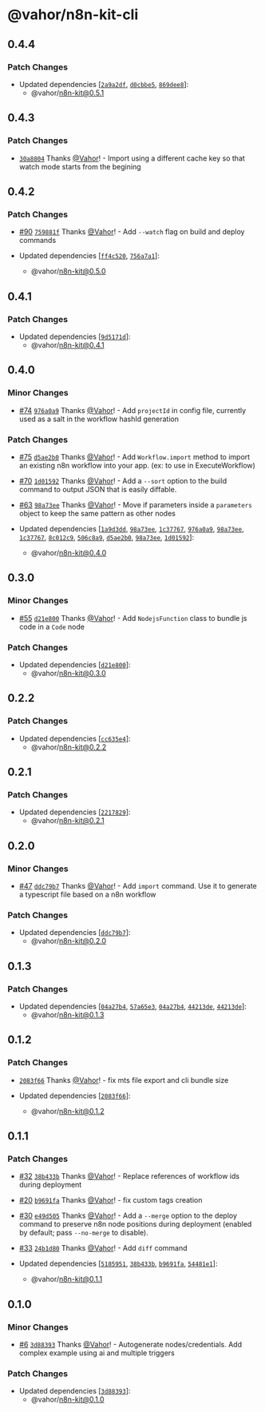 # @vahor/n8n-kit-cli

## 0.4.4

### Patch Changes

- Updated dependencies [[`2a9a2df`](https://github.com/Vahor/n8n-kit/commit/2a9a2dfeec3d5fcf0598b90c1137ecffd66302a9), [`d0cbbe5`](https://github.com/Vahor/n8n-kit/commit/d0cbbe582a5e0977421f7344195b9c628874473c), [`869dee8`](https://github.com/Vahor/n8n-kit/commit/869dee8c059b1aee52946d867f0be0d3d9647315)]:
  - @vahor/n8n-kit@0.5.1

## 0.4.3

### Patch Changes

- [`30a8804`](https://github.com/Vahor/n8n-kit/commit/30a8804f15c709d2ecb167dbebff619138c88836) Thanks [@Vahor](https://github.com/Vahor)! - Import using a different cache key so that watch mode starts from the begining

## 0.4.2

### Patch Changes

- [#90](https://github.com/Vahor/n8n-kit/pull/90) [`759881f`](https://github.com/Vahor/n8n-kit/commit/759881f651a1cbae67e53f284715d61fc497d48f) Thanks [@Vahor](https://github.com/Vahor)! - Add `--watch` flag on build and deploy commands

- Updated dependencies [[`ff4c520`](https://github.com/Vahor/n8n-kit/commit/ff4c520e87e6db717abc033b86a7372b23492d81), [`756a7a1`](https://github.com/Vahor/n8n-kit/commit/756a7a1aa75538505d18d7c41e240577baa9e0fb)]:
  - @vahor/n8n-kit@0.5.0

## 0.4.1

### Patch Changes

- Updated dependencies [[`9d5171d`](https://github.com/Vahor/n8n-kit/commit/9d5171d3f871b396c4040915681b211010fcb04a)]:
  - @vahor/n8n-kit@0.4.1

## 0.4.0

### Minor Changes

- [#74](https://github.com/Vahor/n8n-kit/pull/74) [`976a0a9`](https://github.com/Vahor/n8n-kit/commit/976a0a9de63ae0f16097041eab1bbc7de8a77918) Thanks [@Vahor](https://github.com/Vahor)! - Add `projectId` in config file, currently used as a salt in the workflow hashId generation

### Patch Changes

- [#75](https://github.com/Vahor/n8n-kit/pull/75) [`d5ae2b0`](https://github.com/Vahor/n8n-kit/commit/d5ae2b050abc89951a4144c4884790983b380ab2) Thanks [@Vahor](https://github.com/Vahor)! - Add `Workflow.import` method to import an existing n8n workflow into your app. (ex: to use in ExecuteWorkflow)

- [#70](https://github.com/Vahor/n8n-kit/pull/70) [`1d01592`](https://github.com/Vahor/n8n-kit/commit/1d0159268c127d762de6bc2396b2bb8dbc89f4c5) Thanks [@Vahor](https://github.com/Vahor)! - Add a `--sort` option to the build command to output JSON that is easily diffable.

- [#63](https://github.com/Vahor/n8n-kit/pull/63) [`98a73ee`](https://github.com/Vahor/n8n-kit/commit/98a73ee26e295504c723b8d20c068e9dd55c0890) Thanks [@Vahor](https://github.com/Vahor)! - Move if parameters inside a `parameters` object to keep the same pattern as other nodes

- Updated dependencies [[`1a9d3dd`](https://github.com/Vahor/n8n-kit/commit/1a9d3dddff47fca9e34aab9107c0dee7176aea29), [`98a73ee`](https://github.com/Vahor/n8n-kit/commit/98a73ee26e295504c723b8d20c068e9dd55c0890), [`1c37767`](https://github.com/Vahor/n8n-kit/commit/1c377671c54eac93676e5ef1154db636c8d54b3e), [`976a0a9`](https://github.com/Vahor/n8n-kit/commit/976a0a9de63ae0f16097041eab1bbc7de8a77918), [`98a73ee`](https://github.com/Vahor/n8n-kit/commit/98a73ee26e295504c723b8d20c068e9dd55c0890), [`1c37767`](https://github.com/Vahor/n8n-kit/commit/1c377671c54eac93676e5ef1154db636c8d54b3e), [`8c012c9`](https://github.com/Vahor/n8n-kit/commit/8c012c91ba8449dee3cdaa3e82fffab19499b939), [`506c8a9`](https://github.com/Vahor/n8n-kit/commit/506c8a9ef95a7d0ee283b42242dbe02a97f2d48b), [`d5ae2b0`](https://github.com/Vahor/n8n-kit/commit/d5ae2b050abc89951a4144c4884790983b380ab2), [`98a73ee`](https://github.com/Vahor/n8n-kit/commit/98a73ee26e295504c723b8d20c068e9dd55c0890), [`1d01592`](https://github.com/Vahor/n8n-kit/commit/1d0159268c127d762de6bc2396b2bb8dbc89f4c5)]:
  - @vahor/n8n-kit@0.4.0

## 0.3.0

### Minor Changes

- [#55](https://github.com/Vahor/n8n-kit/pull/55) [`d21e800`](https://github.com/Vahor/n8n-kit/commit/d21e800eb8c504bdc9c04f54b20c487d42f09c0c) Thanks [@Vahor](https://github.com/Vahor)! - Add `NodejsFunction` class to bundle js code in a `Code` node

### Patch Changes

- Updated dependencies [[`d21e800`](https://github.com/Vahor/n8n-kit/commit/d21e800eb8c504bdc9c04f54b20c487d42f09c0c)]:
  - @vahor/n8n-kit@0.3.0

## 0.2.2

### Patch Changes

- Updated dependencies [[`cc635e4`](https://github.com/Vahor/n8n-kit/commit/cc635e4f2c066fabee253c15c19c82e86b256a2f)]:
  - @vahor/n8n-kit@0.2.2

## 0.2.1

### Patch Changes

- Updated dependencies [[`2217829`](https://github.com/Vahor/n8n-kit/commit/221782925a063377d8cdf89ebe6c121a65556ae8)]:
  - @vahor/n8n-kit@0.2.1

## 0.2.0

### Minor Changes

- [#47](https://github.com/Vahor/n8n-kit/pull/47) [`ddc79b7`](https://github.com/Vahor/n8n-kit/commit/ddc79b752dab214c39d0dfc019db5f76dbb7c62a) Thanks [@Vahor](https://github.com/Vahor)! - Add `import` command. Use it to generate a typescript file based on a n8n workflow

### Patch Changes

- Updated dependencies [[`ddc79b7`](https://github.com/Vahor/n8n-kit/commit/ddc79b752dab214c39d0dfc019db5f76dbb7c62a)]:
  - @vahor/n8n-kit@0.2.0

## 0.1.3

### Patch Changes

- Updated dependencies [[`04a27b4`](https://github.com/Vahor/n8n-kit/commit/04a27b4f34071428c2dc4a677eb55d1edcda7c23), [`57a65e3`](https://github.com/Vahor/n8n-kit/commit/57a65e3ce8c00c14f2a7ce2abb0648f88040bb0b), [`04a27b4`](https://github.com/Vahor/n8n-kit/commit/04a27b4f34071428c2dc4a677eb55d1edcda7c23), [`44213de`](https://github.com/Vahor/n8n-kit/commit/44213de27009f1187828f941959109d33176e8cb), [`44213de`](https://github.com/Vahor/n8n-kit/commit/44213de27009f1187828f941959109d33176e8cb)]:
  - @vahor/n8n-kit@0.1.3

## 0.1.2

### Patch Changes

- [`2083f66`](https://github.com/Vahor/n8n-kit/commit/2083f6677a71481d7f974a9e7befc521600d87b3) Thanks [@Vahor](https://github.com/Vahor)! - fix mts file export and cli bundle size

- Updated dependencies [[`2083f66`](https://github.com/Vahor/n8n-kit/commit/2083f6677a71481d7f974a9e7befc521600d87b3)]:
  - @vahor/n8n-kit@0.1.2

## 0.1.1

### Patch Changes

- [#32](https://github.com/Vahor/n8n-kit/pull/32) [`38b433b`](https://github.com/Vahor/n8n-kit/commit/38b433b1a46b57ff9050c6d76aa84e691655f942) Thanks [@Vahor](https://github.com/Vahor)! - Replace references of workflow ids during deployment

- [#20](https://github.com/Vahor/n8n-kit/pull/20) [`b9691fa`](https://github.com/Vahor/n8n-kit/commit/b9691face3605073254b00d4b2b8eb9231bfa6a2) Thanks [@Vahor](https://github.com/Vahor)! - fix custom tags creation

- [#30](https://github.com/Vahor/n8n-kit/pull/30) [`e49d505`](https://github.com/Vahor/n8n-kit/commit/e49d50503262e941ff32b8487d2c1d02c5c11c9d) Thanks [@Vahor](https://github.com/Vahor)! - Add a `--merge` option to the deploy command to preserve n8n node positions during deployment (enabled by default; pass `--no-merge` to disable).

- [#33](https://github.com/Vahor/n8n-kit/pull/33) [`24b1d80`](https://github.com/Vahor/n8n-kit/commit/24b1d80a79b7af664ccd3763c210205e4e47e22f) Thanks [@Vahor](https://github.com/Vahor)! - Add `diff` command

- Updated dependencies [[`5185951`](https://github.com/Vahor/n8n-kit/commit/5185951586e81dd56ea3de6ea645588fd0319795), [`38b433b`](https://github.com/Vahor/n8n-kit/commit/38b433b1a46b57ff9050c6d76aa84e691655f942), [`b9691fa`](https://github.com/Vahor/n8n-kit/commit/b9691face3605073254b00d4b2b8eb9231bfa6a2), [`54481e1`](https://github.com/Vahor/n8n-kit/commit/54481e14594f65d3eb6f1b7d7edc5f7fe48a283d)]:
  - @vahor/n8n-kit@0.1.1

## 0.1.0

### Minor Changes

- [#6](https://github.com/Vahor/n8n-kit/pull/6) [`3d88393`](https://github.com/Vahor/n8n-kit/commit/3d88393cbf164e6fdeadab5e2facb58458042e82) Thanks [@Vahor](https://github.com/Vahor)! - Autogenerate nodes/credentials. Add complex example using ai and multiple triggers

### Patch Changes

- Updated dependencies [[`3d88393`](https://github.com/Vahor/n8n-kit/commit/3d88393cbf164e6fdeadab5e2facb58458042e82)]:
  - @vahor/n8n-kit@0.1.0
